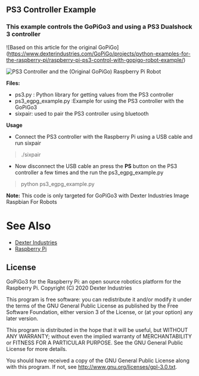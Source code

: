 ## PS3 Controller Example
### This example controls the GoPiGo3 and using a PS3 Dualshock 3 controller

![Based on this article for the original GoPiGo] (https://www.dexterindustries.com/GoPiGo/projects/python-examples-for-the-raspberry-pi/raspberry-pi-ps3-control-with-gopigo-robot-example/)

![PS3 Controller and the (Original GoPiGo) Raspberry Pi Robot](https://raw.githubusercontent.com/DexterInd/GoPiGo/master/Software/Python/Examples/PS3_Control/PS3-controller-for-raspberry-pi.jpg "GoPiGo Raspberry Pi Robot controlled with a Playstation3 controller")


**Files:**
- ps3.py : Python library for getting values from the PS3 controller
- ps3_egpg_example.py :Example for using the PS3 controller with the GoPiGo3
- sixpair: used to pair the PS3 controller using bluetooth

**Usage**
- Connect the PS3 controller with the Raspberry Pi using a USB cable and run sixpair

>./sixpair

- Now disconnect the USB cable an press the **PS** button on the PS3 controller a few times and the run the ps3_egpg_example.py

>python ps3_egpg_example.py

**Note:**
This code is only targeted for GoPiGo3 with Dexter Industries Image Raspbian For Robots


# See Also

- [Dexter Industries](http://www.dexterindustries.com/gopigo3)
- [Raspberry Pi](http://www.raspberrypi.org/)


## License
GoPiGo3 for the Raspberry Pi: an open source robotics platform for the Raspberry Pi.
Copyright (C) 2020  Dexter Industries

This program is free software: you can redistribute it and/or modify
it under the terms of the GNU General Public License as published by
the Free Software Foundation, either version 3 of the License, or
(at your option) any later version.

This program is distributed in the hope that it will be useful,
but WITHOUT ANY WARRANTY; without even the implied warranty of
MERCHANTABILITY or FITNESS FOR A PARTICULAR PURPOSE.  See the
GNU General Public License for more details.

You should have received a copy of the GNU General Public License
along with this program.  If not, see <http://www.gnu.org/licenses/gpl-3.0.txt>.
